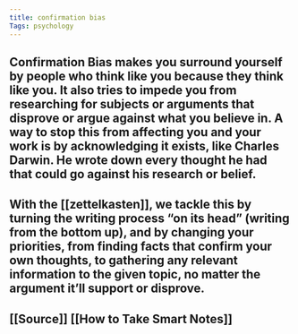 ```yaml
---
title: confirmation bias
Tags: psychology
---
```


## Confirmation Bias makes you surround yourself by people who think like you because they think like you. It also tries to impede you from researching for subjects or arguments that disprove or argue against what you believe in. A way to stop this from affecting you and your work is by acknowledging it exists, like Charles Darwin. He wrote down every thought he had that could go against his research or belief.
## With the [[zettelkasten]], we tackle this by turning the writing process “on its head” (writing from the bottom up), and by changing your priorities, from finding facts that confirm your own thoughts, to gathering any relevant information to the given topic, no matter the argument it’ll support or disprove.
## [[Source]] [[How to Take Smart Notes]]